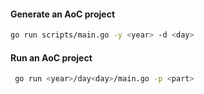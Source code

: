 #### Generate an AoC project
```bash
go run scripts/main.go -y <year> -d <day>
```

#### Run an AoC project
```bash
 go run <year>/day<day>/main.go -p <part>
```